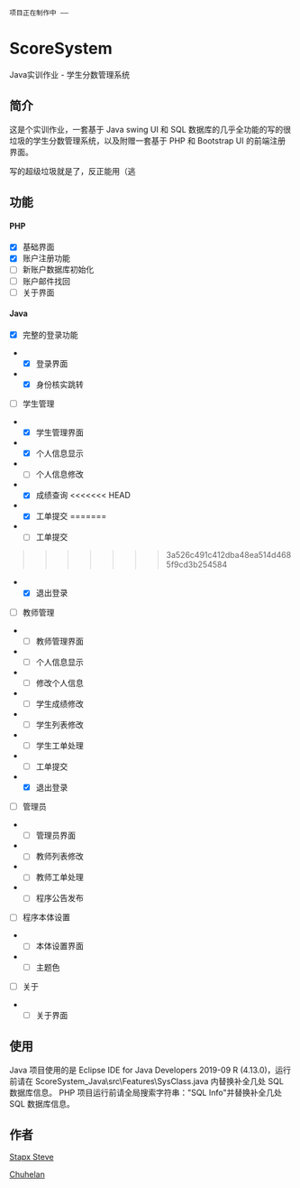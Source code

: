 ~~~
项目正在制作中 ——
~~~

# ScoreSystem
Java实训作业 - 学生分数管理系统

## 简介
这是个实训作业，一套基于 Java swing UI 和 SQL 数据库的几乎全功能的写的很垃圾的学生分数管理系统，以及附赠一套基于 PHP 和 Bootstrap UI 的前端注册界面。

写的超级垃圾就是了，反正能用（逃

## 功能
#### PHP
- [x] 基础界面
- [x] 账户注册功能
- [ ] 新账户数据库初始化
- [ ] 账户邮件找回
- [ ] 关于界面
#### Java
- [x] 完整的登录功能
- - [x] 登录界面
- - [x] 身份核实跳转

- [ ] 学生管理
- - [x] 学生管理界面
- - [x] 个人信息显示
- - [ ] 个人信息修改
- - [x] 成绩查询
<<<<<<< HEAD
- - [X] 工单提交
=======
- - [ ] 工单提交
>>>>>>> 3a526c491c412dba48ea514d4685f9cd3b254584
- - [x] 退出登录

- [ ] 教师管理
- - [ ] 教师管理界面
- - [ ] 个人信息显示
- - [ ] 修改个人信息
- - [ ] 学生成绩修改
- - [ ] 学生列表修改
- - [ ] 学生工单处理
- - [ ] 工单提交
- - [x] 退出登录

- [ ] 管理员
- - [ ] 管理员界面
- - [ ] 教师列表修改
- - [ ] 教师工单处理
- - [ ] 程序公告发布

- [ ] 程序本体设置
- - [ ] 本体设置界面
- - [ ] 主题色

- [ ] 关于
- - [ ] 关于界面

## 使用
Java 项目使用的是 Eclipse IDE for Java Developers 2019-09 R (4.13.0)，运行前请在 ScoreSystem_Java\src\Features\SysClass.java 内替换补全几处 SQL 数据库信息。
PHP 项目运行前请全局搜索字符串："SQL Info"并替换补全几处 SQL 数据库信息。

## 作者
[Stapx Steve](https://github.com/Stapxs)

[Chuhelan](https://chuhelan.com)
